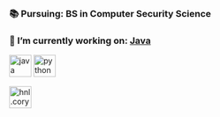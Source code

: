 ### 📚 Pursuing: BS in Computer Security Science
### 📑 I’m currently working on: [Java](https://github.com/hnlcory/ICS111/tree/master/Project4)

<p align="left"><img src="https://devicons.github.io/devicon/devicon.git/icons/java/java-original-wordmark.svg" alt="java" width="40" height="40"/> <img src="https://devicons.github.io/devicon/devicon.git/icons/python/python-original.svg" alt="python" width="40" height="40"/></p>

<p align="left">
<a href="https://instagram.com/hnl.cory" target="blank"><img align="center" src="https://cdn.jsdelivr.net/npm/simple-icons@3.0.1/icons/instagram.svg" alt="hnl.cory" height="40" width="40" /></a>
</p>

<!--
**hnlcory/hnlcory** is a ✨ _special_ ✨ repository because its `README.md` (this file) appears on your GitHub profile.

Here are some ideas to get you started:

- 🔭 I’m currently working on ...
- 🌱 I’m currently learning ...
- 👯 I’m looking to collaborate on ...
- 🤔 I’m looking for help with ...
- 💬 Ask me about ...
- 📫 How to reach me: ...
- 😄 Pronouns: ...
- ⚡ Fun fact: ...
-->

